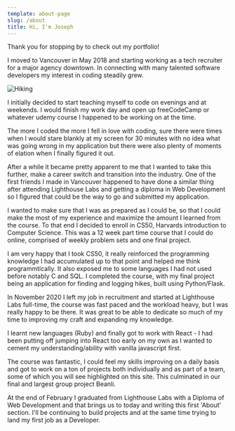 ```yaml
---
template: about-page
slug: /about
title: Hi, I'm Joseph
---
```


Thank you for stopping by to check out my portfolio!

I moved to Vancouver in May 2018 and starting working as a tech recruiter for a major agency downtown. In connecting with many talented software developers my interest in coding steadily grew.

![Hiking](/assets/me-hiking.jpg "When not coding I enjoy exploring beautiful BC")

I initially decided to start teaching myself to code on evenings and at weekends. I would finish my work day and open up freeCodeCamp or whatever udemy course I happened to be working on at the time.

The more I coded the more I fell in love with coding, sure there were times when I would stare blankly at my screen for 30 minutes with no idea what was going wrong in my application but there were also plenty of moments of elation when I finally figured it out.

After a while it became pretty apparent to me that I wanted to take this further, make a career switch and transition into the industry. One of the first friends I made in Vancouver happened to have done a similar thing after attending Lighthouse Labs and getting a diploma in Web Development so I figured that could be the way to go and submitted my application.

I wanted to make sure that I was as prepared as I could be, so that I could make the most of my experience and maximize the amount I learned from the course. To that end I decided to enroll in CS50, Harvards introduction to Computer Science. This was a 12 week part time course that I could do online, comprised of weekly problem sets and one final project.

I am very happy that I took CS50, it really reinforced the programming knowledge I had accumulated up to that point and helped me think programmtically. It also exposed me to some languages I had not used before notably C and SQL. I completed the course, with my final project being an application for finding and logging hikes, built using Python/Flask.

In November 2020 I left my job in recruitment and started at Lighthouse Labs full-time, the course was fast paced and the workload heavy, but I was really happy to be there. It was great to be able to dedicate so much of my time to improving my craft and expanding my knowledge.

I learnt new languages (Ruby) and finally got to work with React - I had been putting off jumping into React too early on my own as I wanted to cement my understanding/ability with vanilla javascript first.

The course was fantastic, I could feel my skills improving on a daily basis and got to work on a ton of projects both individually and as part of a team, some of which you will see highlighted on this site. This culminated in our final and largest group project Beanli.

At the end of February I graduated from Lighthouse Labs with a Diploma of Web Development and that brings us to today and writing this first 'About' section. I'll be continuing to build projects and at the same time trying to land my first job as a Developer.
